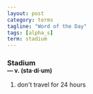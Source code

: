 ```yaml
---
layout: post
category: terms
tagline: "Word of the Day"
tags: [alpha_s]
term: stadium
---
```


<h3>Stadium<br/> <small>&mdash; v. (sta<span>&middot;</span>di<span>&middot;</span>um)</small></h3>
<p><ol><li>don't travel for 24 hours</li>
</ol></p>
